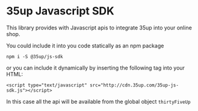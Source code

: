 # 35up Javascript SDK

This library provides with Javascript apis to integrate 35up
into your online shop.

You could include it into you code statically as an npm package
```$xslt
npm i -S @35up/js-sdk
```

or you can include it dynamically by inserting the following tag into your HTML:
```$xslt
<script type="text/javascript" src="http://cdn.35up.com/35up-js-sdk.js"></script>
```

In this case all the api will be available from the global object 
`thirtyFiveUp`
